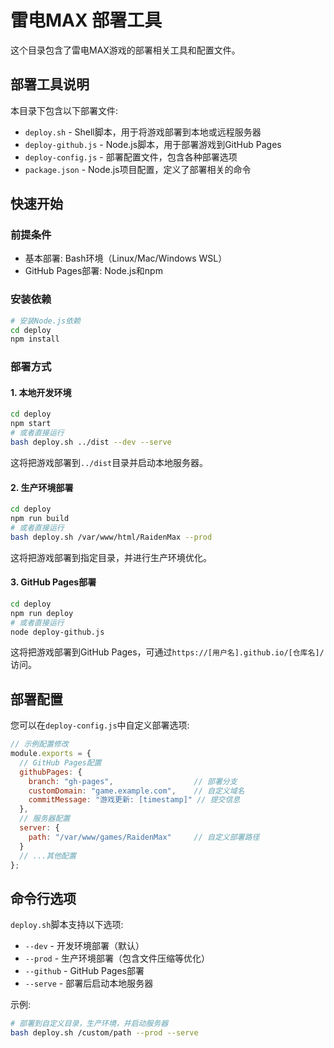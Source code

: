 # 雷电MAX 部署工具

这个目录包含了雷电MAX游戏的部署相关工具和配置文件。

## 部署工具说明

本目录下包含以下部署文件:

- `deploy.sh` - Shell脚本，用于将游戏部署到本地或远程服务器
- `deploy-github.js` - Node.js脚本，用于部署游戏到GitHub Pages
- `deploy-config.js` - 部署配置文件，包含各种部署选项
- `package.json` - Node.js项目配置，定义了部署相关的命令

## 快速开始

### 前提条件

- 基本部署: Bash环境（Linux/Mac/Windows WSL）
- GitHub Pages部署: Node.js和npm

### 安装依赖

```bash
# 安装Node.js依赖
cd deploy
npm install
```

### 部署方式

#### 1. 本地开发环境

```bash
cd deploy
npm start
# 或者直接运行
bash deploy.sh ../dist --dev --serve
```

这将把游戏部署到`../dist`目录并启动本地服务器。

#### 2. 生产环境部署

```bash
cd deploy
npm run build
# 或者直接运行
bash deploy.sh /var/www/html/RaidenMax --prod
```

这将把游戏部署到指定目录，并进行生产环境优化。

#### 3. GitHub Pages部署

```bash
cd deploy
npm run deploy
# 或者直接运行
node deploy-github.js
```

这将把游戏部署到GitHub Pages，可通过`https://[用户名].github.io/[仓库名]/`访问。

## 部署配置

您可以在`deploy-config.js`中自定义部署选项:

```javascript
// 示例配置修改
module.exports = {
  // GitHub Pages配置
  githubPages: {
    branch: "gh-pages",                  // 部署分支
    customDomain: "game.example.com",    // 自定义域名
    commitMessage: "游戏更新: [timestamp]" // 提交信息
  },
  // 服务器配置
  server: {
    path: "/var/www/games/RaidenMax"     // 自定义部署路径
  }
  // ...其他配置
};
```

## 命令行选项

`deploy.sh`脚本支持以下选项:

- `--dev` - 开发环境部署（默认）
- `--prod` - 生产环境部署（包含文件压缩等优化）
- `--github` - GitHub Pages部署
- `--serve` - 部署后启动本地服务器

示例:
```bash
# 部署到自定义目录，生产环境，并启动服务器
bash deploy.sh /custom/path --prod --serve
``` 